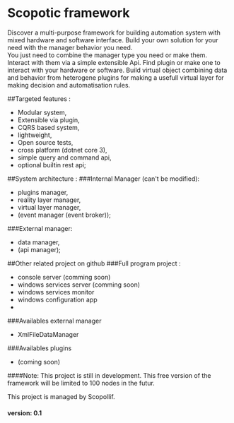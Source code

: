 # Scopotic framework

Discover a multi-purpose framework for building automation system with mixed hardware and software interface.
Build your own solution for your need with the manager behavior you need.  
You just need to combine the manager type you need or make them.  
Interact with them via a simple extensible Api.
Find plugin or make one to interact with your hardware or software.
Build virtual object combining data and behavior from heterogene plugins for making a usefull virtual layer for making decision and automatisation rules.

##Targeted features :  
- Modular system,
- Extensible via plugin, 
- CQRS based system,
- lightweight,
- Open source tests,
- cross platform (dotnet core 3),
- simple query and command api,
- optional builtin rest api;


##System architecture :
###Internal Manager (can't be modified):  
- plugins manager,
- reality layer manager,
- virtual layer manager,
- (event manager (event broker));

###External manager:
- data manager,
- (api manager);

##Other related project on github
###Full program project :
- console server (comming soon)
- windows services server (comming soon)
- windows services monitor
- windows configuration app
- 

###Availables external manager
- XmlFileDataManager

###Availables plugins
- (coming soon)

####Note: 
This project is still in development.
This free version of the framework will be limited to 100 nodes in the futur.

This project is managed by Scopollif.

#### version: 0.1

